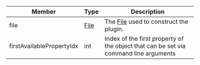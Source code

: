 Member | Type | Description
--- | --- | ---
<a class="table-anchor" id="file"></a>file | [File](../file/file.md) | The [File](../file/file.md) used to construct the plugin.
<a class="table-anchor" id="firstavailablepropertyidx"></a>firstAvailablePropertyIdx | int | Index of the first property of the object that can be set via command line arguments